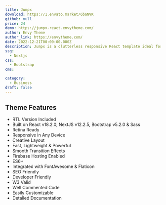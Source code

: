 ```yaml
---
title: Jumpx
download: https://1.envato.market/6baNVK
github: null
price: 24
demo: https://jumpx-react.envytheme.com/
author: Envy Theme
author_link: https://envytheme.com/
date: 2022-12-21T00:00:00.000Z
description: Jumpx is a clutterless responsive React template ideal for IT firms or next-generation technology startups. It is indeed a good option for people and with startup business efforts, IT solutions, web marketing services, upcoming startup businesses, etc. 
ssg:
  - Nextjs
css:
  - Bootstrap
cms:

category:
  - Business
draft: false
---
```

## Theme Features

- RTL Version Included
- Built on React v18.2.0, NextJS v12.2.5, Bootstrap v5.2.0 & Sass
- Retina Ready
- Responsive in Any Device
- Creative Layout
- Fast, Lightweight & Powerful
- Smooth Transition Effects
- Firebase Hosting Enabled
- ES6+
- Integrated with FontAwesome & Flaticon
- SEO Friendly
- Developer Friendly
- W3 Valid
- Well Commented Code
- Easily Customizable
- Detailed Documentation
